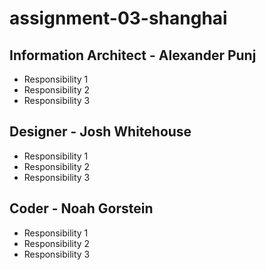 # assignment-03-shanghai


## Information Architect - Alexander Punj
 - Responsibility 1
 - Responsibility 2
 - Responsibility 3

## Designer - Josh Whitehouse
 - Responsibility 1
 - Responsibility 2
 - Responsibility 3

## Coder - Noah Gorstein
 - Responsibility 1
 - Responsibility 2
 - Responsibility 3

